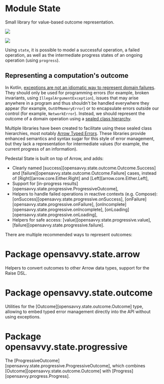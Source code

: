# Module State

Small library for value-based outcome representation.

<a href="https://search.maven.org/search?q=g:%22dev.opensavvy.pedestal%22%20AND%20a:%22state%22"><img src="https://img.shields.io/maven-central/v/dev.opensavvy.pedestal/state.svg?label=Maven%20Central"></a>

<a href="https://gitlab.com/opensavvy/wiki/-/blob/main/stability.md#stability-levels"><img src="https://badgen.net/static/Stability/stable/purple"></a>

Using `state`, it is possible to model a successful operation, a failed operation, as well as the intermediate progress
states of an ongoing operation (using `progress`).

## Representing a computation's outcome

In
Kotlin, [exceptions are not an idiomatic way to represent domain failures](https://elizarov.medium.com/kotlin-and-exceptions-8062f589d07).
They should only be used for programming errors (for example, broken invariants, using `IllegalArgumentException`),
issues that may arise anywhere in a program and thus shouldn't be handled everywhere they appear (for
example, `OutOfMemoryError`) or to encapsulate errors outside our control (for example, `NetworkError`). Instead, we
should represent the outcome of a domain operation using
a [sealed class hierarchy](https://kotlinlang.org/docs/sealed-classes.html).

Multiple libraries have been created to facilitate using these sealed class hierarchies, most
notably [Arrow Typed Errors](https://arrow-kt.io/learn/typed-errors/working-with-typed-errors/). These libraries provide enhanced semantics and
syntax sugar for this style of error management, but they lack a representation for intermediate values (for example,
the current progress of an information).

Pedestal State is built on top of Arrow, and adds:
- Clearly named [success][opensavvy.state.outcome.Outcome.Success] and [failure][opensavvy.state.outcome.Outcome.Failure] cases, instead of [Right][arrow.core.Either.Right] and [Left][arrow.core.Either.Left],
- Support for [in-progress results][opensavvy.state.progressive.ProgressiveOutcome],
- Helpers to handle failed operations in reactive contexts (e.g. Compose): [onSuccess][opensavvy.state.progressive.onSuccess], [onFailure][opensavvy.state.progressive.onFailure], [onIncomplete][opensavvy.state.progressive.onIncomplete], [onLoading][opensavvy.state.progressive.onLoading],
- Helpers for safe access: [value][opensavvy.state.progressive.value], [failure][opensavvy.state.progressive.failure].

There are multiple recommended ways to represent outcomes:

# Package opensavvy.state.arrow

Helpers to convert outcomes to other Arrow data types, support for the Raise DSL.

# Package opensavvy.state.outcome

Utilities for the [Outcome][opensavvy.state.outcome.Outcome] type, allowing to embed typed error management directly
into the API without using exceptions.

# Package opensavvy.state.progressive

The [ProgressiveOutcome][opensavvy.state.progressive.ProgressiveOutcome], which combines [Outcome][opensavvy.state.outcome.Outcome] with [Progress][opensavvy.progress.Progress].
